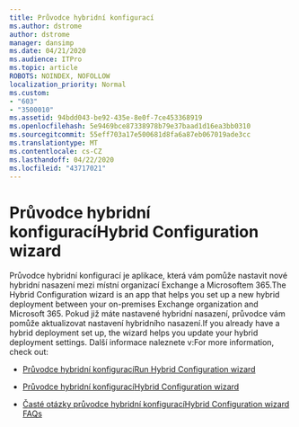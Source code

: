 ```yaml
---
title: Průvodce hybridní konfigurací
ms.author: dstrome
author: dstrome
manager: dansimp
ms.date: 04/21/2020
ms.audience: ITPro
ms.topic: article
ROBOTS: NOINDEX, NOFOLLOW
localization_priority: Normal
ms.custom:
- "603"
- "3500010"
ms.assetid: 94bdd043-be92-435e-8e0f-7ce453368919
ms.openlocfilehash: 5e9469bce87338978b79e37baad1d16ea3bb0310
ms.sourcegitcommit: 55eff703a17e500681d8fa6a87eb067019ade3cc
ms.translationtype: MT
ms.contentlocale: cs-CZ
ms.lasthandoff: 04/22/2020
ms.locfileid: "43717021"
---
```

# <a name="hybrid-configuration-wizard"></a><span data-ttu-id="0033c-102">Průvodce hybridní konfigurací</span><span class="sxs-lookup"><span data-stu-id="0033c-102">Hybrid Configuration wizard</span></span>

<span data-ttu-id="0033c-103">Průvodce hybridní konfigurací je aplikace, která vám pomůže nastavit nové hybridní nasazení mezi místní organizací Exchange a Microsoftem 365.</span><span class="sxs-lookup"><span data-stu-id="0033c-103">The Hybrid Configuration wizard is an app that helps you set up a new hybrid deployment between your on-premises Exchange organization and Microsoft 365.</span></span> <span data-ttu-id="0033c-104">Pokud již máte nastavené hybridní nasazení, průvodce vám pomůže aktualizovat nastavení hybridního nasazení.</span><span class="sxs-lookup"><span data-stu-id="0033c-104">If you already have a hybrid deployment set up, the wizard helps you update your hybrid deployment settings.</span></span> <span data-ttu-id="0033c-105">Další informace naleznete v:</span><span class="sxs-lookup"><span data-stu-id="0033c-105">For more information, check out:</span></span>
  
- [<span data-ttu-id="0033c-106">Průvodce hybridní konfigurací</span><span class="sxs-lookup"><span data-stu-id="0033c-106">Run Hybrid Configuration wizard</span></span>](https://technet.microsoft.com/library/mt595788%28v=exchg.150%29.aspx)

- [<span data-ttu-id="0033c-107">Průvodce hybridní konfigurací</span><span class="sxs-lookup"><span data-stu-id="0033c-107">Hybrid Configuration wizard</span></span>](https://technet.microsoft.com/library/hh529921%28v=exchg.150%29.aspx)

- [<span data-ttu-id="0033c-108">Časté otázky průvodce hybridní konfigurací</span><span class="sxs-lookup"><span data-stu-id="0033c-108">Hybrid Configuration wizard FAQs</span></span>](https://technet.microsoft.com/library/mt488940%28v=exchg.150%29.aspx)
